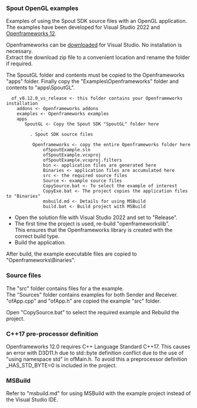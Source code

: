 ### Spout OpenGL examples

Examples of using the Spout SDK source files with an OpenGL application.\
The examples have been developed for Visual Studio 2022 and [Openframeworks 12](https://openframeworks.cc/).

Openframeworks can be [downloaded](https://openframeworks.cc/download/) for Visual Studio. No installation is necessary.\
Extract the download zip file to a convenient location and rename the folder if required.

The SpoutGL folder and contents must be copied to the Openframeworks "apps" folder. Finally copy the "Examples\Openframeworks" folder and contents to "apps\SpoutGL".

      of_v0.12.0_vs_release <- this folder contains your Openframeworks installation
	    addons <- Openframeworks addons
	    examples <- Openframeworks examples
	    apps
		   SpoutGL <- Copy the Spout SDK "SpoutGL" folder here
	             .
		     . Spout SDK source files
	             .
	          Openframeworks <- copy the entire Openframeworks folder here
                  ofSpoutExample.sln
                  ofSpoutExample.vcxproj
                  ofSpoutExample.vcxproj.filters
                  bin <- application files are generated here
                  Binaries <- application files are accumulated here
                  src <- the required source files
                  Source <- example source files
                  CopySource.bat <- To select the example of interest
                  CopyExe.bat <- The project copies the application files to "Binaries"
                  msbuild.md <- Details for using MSBuild
                  build.bat <- Build project with MSBuild

- Open the solution file with Visual Studio 2022 and set to "Release".
- The first time the project is used, re-build "openframeworkslib".\
This ensures that the Openframeworks library is created with the correct build type.
- Build the application.

After build, the example executable files are copied to "Openframeworks\Binaries".

### Source files

The "src" folder contains files for a the example.\
The "Sources" folder contains examples for both Sender and Receiver.\
"ofApp.cpp" and "ofApp.h" are copied the example "src" folder.

Open "CopySource.bat" to select the required example and Rebuild the project.

### C++17 pre-processor definition

Openframeworks 12.0 requires C++ Language Standard C++17.
This causes an error with D3D11.h due to std::byte definition conflict
due to the use of "using namespace std" in ofMain.h. To avoid this
a preprocessor definition _HAS_STD_BYTE=0 is included in the project.

### MSBuild

Refer to "msbuild.md" for using MSBuild with the example project instead of the Visual Studio IDE.






